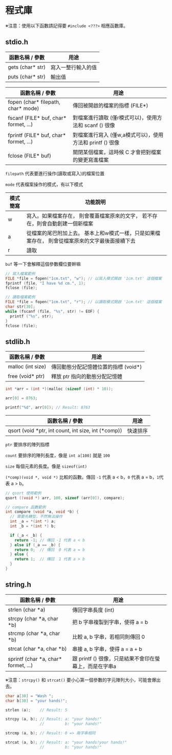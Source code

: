 # 程式庫

※注意：使用以下函數請記得要 `#include <???>` 相應函數庫。

## stdio.h

| 函數名稱 / 參數  | 用途               |
| ---------------- | ------------------ |
| gets (char* str) | 寫入一整行輸入的值 |
| puts (char* str) | 輸出值             |

| 函數名稱 / 參數                          | 用途                                                      |
| ---------------------------------------- | --------------------------------------------------------- |
| fopen (char\* filepath, char\* mode)     | 傳回被開啟的檔案的指標 (FILE\*)                           |
| fscanf (FILE\* buf, char\* formet, ...)  | 對檔案進行讀取 (僅r模式可以)，使用方法和 scanf () 很像    |
| fprintf (FILE\* buf, char\* formet, ...) | 對檔案進行寫入 (僅w,a模式可以)，使用方法和 printf () 很像 |
| fclose (FILE\* buf)                      | 關閉某個檔案，這時候 C 才會把對檔案的變更寫進檔案         |

`filepath` 代表要進行操作(讀取或寫入)的檔案位置

`mode` 代表檔案操作的模式，有以下模式

| 模式簡寫 | 功能說明                                                                                        |
| -------- | ----------------------------------------------------------------------------------------------- |
| w        | 寫入。如果檔案存在， 則會覆蓋檔案原來的文字， 若不存在，則會自動創建一個新檔案                  |
| a        | 從檔案的尾巴附加上去。 基本上和w模式一樣，只是如果檔案存在， 則會從檔案原來的文字最後面接續下去 |
| r        | 讀取                                                                                            |

`buf` 等一下會解釋這個參數欄位要幹嘛

```c
// 寫入檔案範例
FILE *file = fopen("1cm.txt", "w"); // 以寫入模式開啟 '1cm.txt' 這個檔案
fprintf (file, "I have %d cm.", 1);
fclose (file);
```

```c
// 讀取檔案範例
FILE *file = fopen("1cm.txt", "r"); // 以讀取模式開啟 '1cm.txt' 這個檔案
char str[30];
while (fscanf (file, "%s", str) != EOF) {
  printf ("%s", str);
}
fclose (file);
```

## stdlib.h

| 函數名稱 / 參數    | 用途 |
| ------------------ | ------------------------------------- |
| malloc (int size)  | 傳回動態分配記憶體位置的指標 (void\*) |
| free (void\* ptr)  | 釋放 ptr 指向的動態分配記憶體         |

```c
int *arr = (int *)(malloc (sizeof (int) * 10));

arr[0] = 8763;

printf("%d", arr[0]); // Result: 8763
```

| 函數名稱 / 參數                                       | 用途     |
| ----------------------------------------------------- | -------- |
| qsort (void \*ptr, int count, int size, int (\*comp)) | 快速排序 |

`ptr` 要排序的陣列指標

`count` 要排序的陣列長度，像是 `int a[100]` 就是 `100`

`size` 每個元素的長度。像是 `sizeof(int)`

`(*comp)(void *, void *)` 比較的函數。傳回 `-1` 代表 a < b，`0` 代表 a = b，`1`代表 a > b。

```c
// qsort 使用範例
qsort ((void *) arr, 100, sizeof (arr[0]), compare);
```

```c
// compare 函數範例
int compare (void *a, void *b) {
  // 需要先轉型，不然無法操作
  int _a = *(int *) a;
  int _b = *(int *) b;

  if (_a < _b) {
    return -1; // 傳回 -1 代表 a < b
  } else if (_a == _b) {
    return 0;  // 傳回  0 代表 a = b
  } else {
    return 1;  // 傳回  1 代表 a > b
  }
}
```

## string.h

| 函數名稱 / 參數             | 用途                            |
| --------------------------- | ------------------------------- |
| strlen (char \*a)           | 傳回字串長度 (int)              |
| strcpy (char \*a, char \*b) | 把 b 字串複製到字串，使得 a = b |
| strcmp (char \*a, char \*b) | 比較 a, b 字串，若相同則傳回 0  |
| strcat (char \*a, char \*b) | 串接 a, b 字串，使得 a = a + b  |
| sprintf (char \*a, char\* formet, ...) | 跟 printf () 很像，只是結果不會印在螢幕上，而是在字串a |

※注意：`strcpy()` 和 `strcat()` 要小心第一個參數的字元陣列大小，可能會爆出去。

```c
char a[30] = "Wash ";
char b[30] = "your hands!";

strlen (a);    // Result: 5

strcpy (a, b); // Result: a: "your hands!"
               //         b: "your hands!"

strcmp (a, b); // Result: 0 => 兩字串相同

strcat (a, b); // Result: a: "your hands!your hands!"
               //         b: "your hands!"
```
